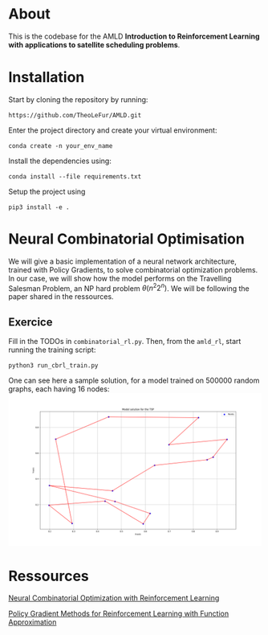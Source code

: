 # About

This is the codebase for the AMLD **Introduction to Reinforcement Learning with applications to
satellite scheduling problems**.

# Installation

Start by cloning the repository by running:

```
https://github.com/TheoLeFur/AMLD.git
```

Enter the project directory and create your virtual environment:

```
conda create -n your_env_name
```

Install the dependencies using:

```
conda install --file requirements.txt
```

Setup the project using
```
pip3 install -e .
```

# Neural Combinatorial Optimisation

We will give a basic implementation of a neural network architecture, trained with Policy Gradients, to solve combinatorial optimization problems. In our case, we will show how the model performs on the Travelling Salesman Problem, an NP hard problem $\theta(n^2 2^n)$. We will be following the paper shared in the ressources.

## Exercice

Fill in the TODOs in <code>combinatorial_rl.py</code>. Then, from the <code>amld_rl</code>, start running
the training script:

```
python3 run_cbrl_train.py
```

One can see here a sample solution, for a model trained on 500000 random graphs, each having 16 nodes:
![Sample solution](png/sample_sol_1e5DS.png)

# Ressources

[Neural Combinatorial Optimization with Reinforcement Learning](https://arxiv.org/pdf/1611.09940.pdf)

[Policy Gradient Methods for Reinforcement Learning with Function Approximation](https://proceedings.neurips.cc/paper/1999/file/464d828b85b0bed98e80ade0a5c43b0f-Paper.pdf)

